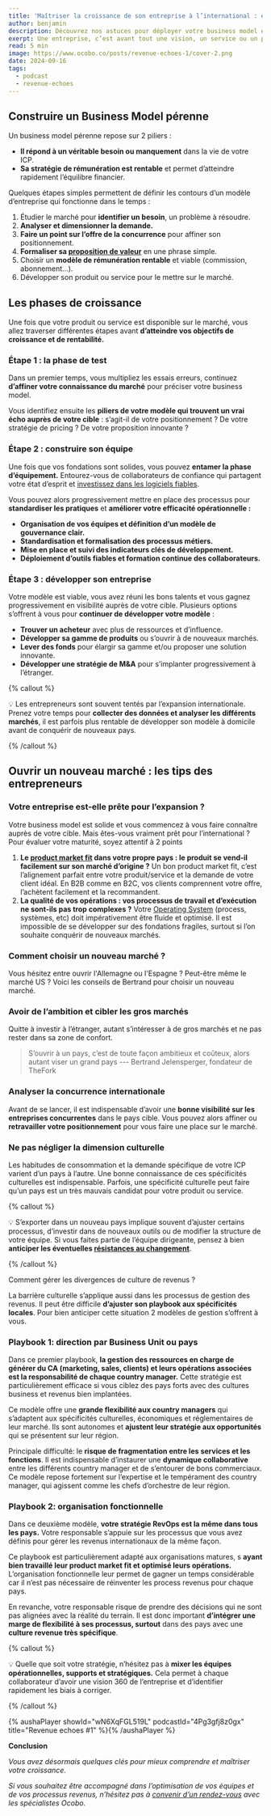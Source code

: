 ```yaml
---
title: 'Maîtriser la croissance de son entreprise à l’international : enjeux et bonnes pratiques'
author: benjamin
description: Découvrez nos astuces pour déployer votre business model et gérer chaque étape de croissance.
exerpt: Une entreprise, c’est avant tout une vision, un service ou un produit qui s’intègre parfaitement au quotidien de votre ICP (Ideal Customer profile). Une fois que vous avez trouvé LA bonne idée, encore faut-il la mettre en œuvre, la faire connaître et la développer. Grâce à notre discussion avec Bertrand, fondateur de TheFork, apprenez en plus pour définir votre business model et maîtriser chaque étape de votre croissance à l’international.
read: 5 min
image: https://www.ocobo.co/posts/revenue-echoes-1/cover-2.png
date: 2024-09-16
tags:
  - podcast
  - revenue-echoes
---
```


## Construire un Business Model pérenne

Un business model pérenne repose sur 2 piliers :

- **Il répond à un véritable besoin ou manquement** dans la vie de votre ICP.
- **Sa stratégie de rémunération est rentable** et permet d’atteindre rapidement l’équilibre financier.

Quelques étapes simples permettent de définir les contours d’un modèle d’entreprise qui fonctionne dans le temps :

1. Étudier le marché pour **identifier un besoin**, un problème à résoudre.
2. **Analyser et dimensionner la demande.**
3. **Faire un point sur l’offre de la concurrence** pour affiner son positionnement.
4. **Formaliser sa [proposition de valeur](https://www.definitions-marketing.com/definition/proposition-de-valeur/)** en une phrase simple.
5. Choisir un **modèle de rémunération rentable** et viable (commission, abonnement…).
6. Développer son produit ou service pour le mettre sur le marché.

## Les phases de croissance

Une fois que votre produit ou service est disponible sur le marché, vous allez traverser différentes étapes avant **d’atteindre vos objectifs de croissance et de rentabilité.**

### Étape 1 : la phase de test

Dans un premier temps, vous multipliez les essais erreurs, continuez **d’affiner votre connaissance du marché** pour préciser votre business model.

Vous identifiez ensuite les **piliers de votre modèle qui trouvent un vrai écho auprès de votre cible** : s’agit-il de votre positionnement ? De votre stratégie de pricing ? De votre proposition innovante ?

### Étape 2 : construire son équipe

Une fois que vos fondations sont solides, vous pouvez **entamer la phase d’équipement.** Entourez-vous de collaborateurs de confiance qui partagent votre état d’esprit et [investissez dans les logiciels fiables](https://www.ocobo.co/blog/etapes-choisir-nouvel-outil).

Vous pouvez alors progressivement mettre en place des processus pour **standardiser les pratiques** et **améliorer votre efficacité opérationnelle :**

- **Organisation de vos équipes et définition d’un modèle de gouvernance clair.**
- **Standardisation et formalisation des processus métiers.**
- **Mise en place et suivi des indicateurs clés de développement.**
- **Déploiement d’outils fiables et formation continue des collaborateurs.**

### Étape 3 : développer son entreprise

Votre modèle est viable, vous avez réuni les bons talents et vous gagnez progressivement en visibilité auprès de votre cible. Plusieurs options s’offrent à vous pour **continuer de développer votre modèle** :

- **Trouver un acheteur** avec plus de ressources et d’influence.
- **Développer sa gamme de produits** ou s’ouvrir à de nouveaux marchés.
- **Lever des fonds** pour élargir sa gamme et/ou proposer une solution innovante.
- **Développer une stratégie de M&A** pour s’implanter progressivement à l’étranger.

{% callout %}

💡 Les entrepreneurs sont souvent tentés par l’expansion internationale. Prenez votre temps pour **collecter des données et analyser les différents marchés**, il est parfois plus rentable de développer son modèle à domicile avant de conquérir de nouveaux pays.

{% /callout %}

## Ouvrir un nouveau marché : les tips des entrepreneurs

### Votre entreprise est-elle prête pour l’expansion ?

Votre business model est solide et vous commencez à vous faire connaître auprès de votre cible. Mais êtes-vous vraiment prêt pour l’international ? Pour évaluer votre maturité, soyez attentif à 2 points

1. **Le [product market fit](https://blog.hubspot.fr/sales/product-market-fit) dans votre propre pays : le produit se vend-il facilement sur son marché d’origine ?**
   Un bon product market fit, c’est l’alignement parfait entre votre produit/service et la demande de votre client idéal. En B2B comme en B2C, vos clients comprennent votre offre, l’achètent facilement et la recommandent.
2. **La qualité de vos opérations : vos processus de travail et d’exécution ne sont-ils pas trop complexes ?**
   Votre [](https://www.data-labcenter.fr/glossaire/systeme-dexploitation/)[Operating System](https://www.ocobo.co/blog/business-ops-revenue-ops-definition) (process, systèmes, etc) doit impérativement être fluide et optimisé. Il est impossible de se développer sur des fondations fragiles, surtout si l’on souhaite conquérir de nouveaux marchés.

### Comment choisir un nouveau marché ?

Vous hésitez entre ouvrir l'Allemagne ou l'Espagne ? Peut-être même le marché US ? Voici les conseils de Bertrand pour choisir un nouveau marché.

### Avoir de l’ambition et cibler les gros marchés

Quitte à investir à l’étranger, autant s’intéresser à de gros marchés et ne pas rester dans sa zone de confort.

> S’ouvrir à un pays, c’est de toute façon ambitieux et coûteux, alors autant viser un grand pays
> --- Bertrand Jelensperger, fondateur de TheFork

### Analyser la concurrence internationale

Avant de se lancer, il est indispensable d’avoir une **bonne visibilité sur les entreprises concurrentes** dans le pays cible. Vous pouvez alors affiner ou **retravailler votre positionnement** pour vous faire une place sur le marché.

### Ne pas négliger la dimension culturelle

Les habitudes de consommation et la demande spécifique de votre ICP varient d’un pays à l’autre. Une bonne connaissance de ces spécificités culturelles est indispensable. Parfois, une spécificité culturelle peut faire qu’un pays est un très mauvais candidat pour votre produit ou service.

{% callout %}

💡 S’exporter dans un nouveau pays implique souvent d’ajuster certains processus, d’investir dans de nouveaux outils ou de modifier la structure de votre équipe. Si vous faites partie de l’équipe dirigeante, pensez à bien **anticiper les éventuelles [résistances au changement](http://biblos.hec.ca/biblio/memoires/m1999no10.pdf)**.

{% /callout %}

Comment gérer les divergences de culture de revenus ?

La barrière culturelle s’applique aussi dans les processus de gestion des revenus. Il peut être difficile **d’ajuster son playbook aux spécificités locales**. Pour bien anticiper cette situation 2 modèles de gestion s’offrent à vous.

### Playbook 1: direction par Business Unit ou pays

Dans ce premier playbook, **la gestion des ressources en charge de générer du CA (marketing, sales, clients) et leurs opérations associées est la responsabilité de chaque country manager.** Cette stratégie est particulièrement efficace si vous ciblez des pays forts avec des cultures business et revenus bien implantées.

Ce modèle offre une **grande flexibilité aux country managers** qui s’adaptent aux spécificités culturelles, économiques et réglementaires de leur marché. Ils sont autonomes et **ajustent leur stratégie aux opportunités** qui se présentent sur leur région.

Principale difficulté: le **risque de fragmentation entre les services et les fonctions**. Il est indispensable d’instaurer une **dynamique collaborative** entre les différents country manager et de s’entourer de bons commerciaux. Ce modèle repose fortement sur l’expertise et le tempérament des country manager, qui agissent comme les chefs d’orchestre de leur région.

### Playbook 2: organisation fonctionnelle

Dans ce deuxième modèle, **votre stratégie RevOps est la même dans tous les pays.** Votre responsable s’appuie sur les processus que vous avez définis pour gérer les revenus internationaux de la même façon.

Ce playbook est particulièrement adapté aux organisations matures, s **ayant bien travaillé leur product market fit et optimisé leurs opérations.** L’organisation fonctionnelle leur permet de gagner un temps considérable car il n’est pas nécessaire de réinventer les process revenus pour chaque pays.

En revanche, votre responsable risque de prendre des décisions qui ne sont pas alignées avec la réalité du terrain. Il est donc important **d’intégrer une marge de flexibilité à ses processus, surtout** dans des pays avec une **culture revenue très spécifique**.

{% callout %}

💡 Quelle que soit votre stratégie, n’hésitez pas à **mixer les équipes opérationnelles, supports et stratégiques.** Cela permet à chaque collaborateur d’avoir une vision 360 de l’entreprise et d’identifier rapidement les biais à corriger.

{% /callout %}

{% aushaPlayer showId="wN6XqFGL519L" podcastId="4Pg3gfj8z0gx" title="Revenue echoes #1" %}{% /aushaPlayer %}

**Conclusion**

_Vous avez désormais quelques clés pour mieux comprendre et maîtriser votre croissance._

_Si vous souhaitez être accompagné dans l’optimisation de vos équipes et de vos processus revenus, n’hésitez pas à [convenir d’un rendez-vous](https://www.ocobo.co/fr/contact) avec les spécialistes Ocobo._
